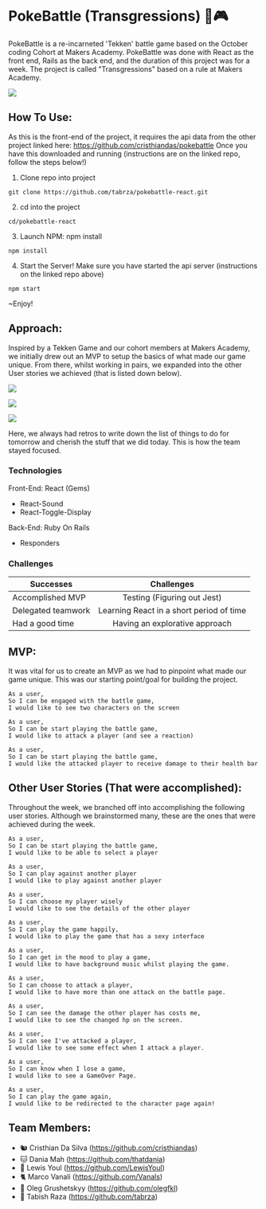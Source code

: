 # PokeBattle (Transgressions) 🥊🎮

PokeBattle is a re-incarneted 'Tekken' battle game based on the October coding Cohort at Makers Academy. PokeBattle was done with React as the front end, Rails as the back end, and the duration of this project was for a week. The project is called "Transgressions" based on a rule at Makers Academy.

![](public/images/home.png)

## How To Use:

As this is the front-end of the project, it requires the api data from the other project linked here: https://github.com/cristhiandas/pokebattle
Once you have this downloaded and running (instructions are on the linked repo, follow the steps below!)

1. Clone repo into project
```
git clone https://github.com/tabrza/pokebattle-react.git
```

2. cd into the project
```
cd/pokebattle-react
```

3. Launch NPM: npm install
```
npm install
```

4. Start the Server! Make sure you have started the api server (instructions on the linked repo above)
```
npm start
```

~Enjoy!

## Approach:

Inspired by a Tekken Game and our cohort members at Makers Academy, we initially drew out an MVP to setup the basics of what made our
game unique. From there, whilst working in pairs, we expanded into the other User stories we achieved (that is listed down below).

![](public/images/2.jpg)

![](public/images/3.jpg)

![](public/images/4.jpg)

Here, we always had retros to write down the list of things to do for tomorrow and cherish the stuff that we did today. This is how the team
stayed focused.

### Technologies

Front-End: React
 (Gems)
 - React-Sound
 - React-Toggle-Display

Back-End: Ruby On Rails
 - Responders


### Challenges

| Successes             | Challenges                  |
| --------------------- |:---------------------------:|
| Accomplished MVP      | Testing (Figuring out Jest) |
| Delegated teamwork    | Learning React in a short period of time         |
| Had a good time       | Having an explorative approach |


## MVP:

It was vital for us to create an MVP as we had to pinpoint what made our game unique. This was
our starting point/goal for building the project.

```
As a user,
So I can be engaged with the battle game,
I would like to see two characters on the screen
```

```
As a user,
So I can be start playing the battle game,
I would like to attack a player (and see a reaction)
```

```
As a user,
So I can be start playing the battle game,
I would like the attacked player to receive damage to their health bar  
```

## Other User Stories (That were accomplished):

Throughout the week, we branched off into accomplishing the following user stories. Although we
brainstormed many, these are the ones that were achieved during the week.

```
As a user,
So I can be start playing the battle game,
I would like to be able to select a player
```

```
As a user,
So I can play against another player
I would like to play against another player
```

```
As a user,
So I can choose my player wisely
I would like to see the details of the other player
```

```
As a user,
So I can play the game happily,
I would like to play the game that has a sexy interface
```

```
As a user,
So I can get in the mood to play a game,
I would like to have background music whilst playing the game.
```

```
As a user,
So I can choose to attack a player,
I would like to have more than one attack on the battle page.
```

```
As a user,
So I can see the damage the other player has costs me,
I would like to see the changed hp on the screen.
```

```
As a user,
So I can see I've attacked a player,
I would like to see some effect when I attack a player.
```

```
As a user,
So I can know when I lose a game,
I would like to see a GameOver Page.
```

```
As a user,
So I can play the game again,
I would like to be redirected to the character page again!
```

## Team Members:  

- 🐿 Cristhian Da Silva (https://github.com/cristhiandas)
- 🐱 Dania Mah (https://github.com/thatdania)
- 🐸 Lewis Youl (https://github.com/LewisYoul)
- 🐈 Marco Vanali (https://github.com/Vanals)
- 🐻 Oleg Grushetskyy (https://github.com/olegfkl)
- 🦅 Tabish Raza (https://github.com/tabrza)
